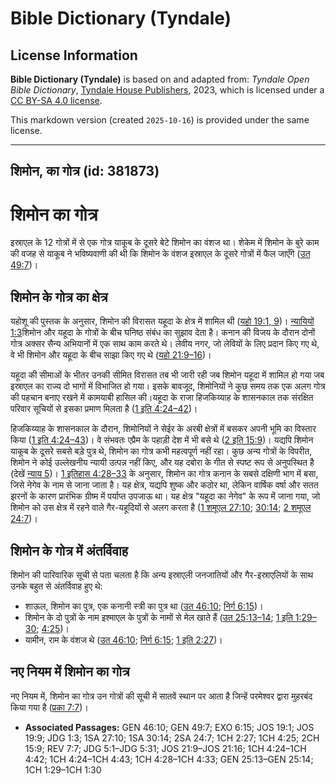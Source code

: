 # Bible Dictionary (Tyndale)

## License Information

**Bible Dictionary (Tyndale)** is based on and adapted from: _Tyndale Open Bible Dictionary_, [Tyndale House Publishers](https://tyndaleopenresources.com/), 2023, which is licensed under a [CC BY-SA 4.0 license](https://creativecommons.org/licenses/by-sa/4.0/legalcode.en).

This markdown version (created `2025-10-16`) is provided under the same license.



--------------------------------

## शिमोन, का गोत्र (id: 381873)

शिमोन का गोत्र
==============

इस्राएल के 12 गोत्रों में से एक गोत्र याकूब के दूसरे बेटे शिमोन का वंशज था। शेकेम में शिमोन के बुरे काम की वजह से याकूब ने भविष्यवाणी की थी कि शिमोन के वंशज इस्राएल के दूसरे गोत्रों में फैल जाएँगे ([उत 49:7](https://ref.ly/Gen49:7))।

शिमोन के गोत्र का क्षेत्र
-------------------------

यहोशू की पुस्तक के अनुसार, शिमोन की विरासत यहूदा के क्षेत्र में शामिल थी ([यहो 19:1, 9](https://ref.ly/Josh19:1,Josh19:9))। [न्यायियों 1:3](https://ref.ly/Judg1:3)शिमोन और यहूदा के गोत्रों के बीच घनिष्ठ संबंध का सुझाव देता है। कनान की विजय के दौरान दोनों गोत्र अक्सर सैन्य अभियानों में एक साथ काम करते थे। लेवीय नगर, जो लेवियों के लिए प्रदान किए गए थे, वे भी शिमोन और यहूदा के बीच साझा किए गए थे ([यहो 21:9–16](https://ref.ly/Josh21:9-Josh21:16))।

यहूदा की सीमाओं के भीतर उनकी सीमित विरासत तब भी जारी रही जब शिमोन यहूदा में शामिल हो गया जब इस्राएल का राज्य दो भागों में विभाजित हो गया। इसके बावजूद, शिमोनियों ने कुछ समय तक एक अलग गोत्र की पहचान बनाए रखने में कामयाबी हासिल की। ​​यहूदा के राजा हिजकिय्याह के शासनकाल तक संरक्षित परिवार सूचियों से इसका प्रमाण मिलता है ([1 इति 4:24–42](https://ref.ly/1Chr4:24-1Chr4:42))।

हिजकिय्याह के शासनकाल के दौरान, शिमोनियों ने सेईर के अरबी क्षेत्रों में बसकर अपनी भूमि का विस्तार किया ([1 इति 4:24–43](https://ref.ly/1Chr4:24-1Chr4:43))। वे संभवतः एप्रैम के पहाड़ी देश में भी बसे थे ([2 इति 15:9](https://ref.ly/2Chr15:9))। यद्यपि शिमोन याकूब के दूसरे सबसे बड़े पुत्र थे, शिमोन का गोत्र कभी महत्वपूर्ण नहीं रहा। कुछ अन्य गोत्रों के विपरीत, शिमोन ने कोई उल्लेखनीय न्यायी उत्पन्न नहीं किए, और यह दबोरा के गीत से स्पष्ट रूप से अनुपस्थित है (देखें [न्याय 5](https://ref.ly/Judg5:1-Judg5:31))। [1 इतिहास 4:28–33](https://ref.ly/1Chr4:28-1Chr4:33) के अनुसार, शिमोन का गोत्र कनान के सबसे दक्षिणी भाग में बसा, जिसे नेगेव के नाम से जाना जाता है। यह क्षेत्र, यद्यपि शुष्क और कठोर था, लेकिन वार्षिक वर्षा और सतत झरनों के कारण प्रारंभिक ग्रीष्म में पर्याप्त उपजाऊ था। यह क्षेत्र "यहूदा का नेगेव" के रूप में जाना गया, जो शिमोन को उस क्षेत्र में रहने वाले गैर\-यहूदियों से अलग करता है ([1 शमूएल 27:10](https://ref.ly/1Sam27:10); [30:14](https://ref.ly/1Sam30:14); [2 शमूएल 24:7](https://ref.ly/2Sam24:7))।

शिमोन के गोत्र में अंतर्विवाह
-----------------------------

शिमोन की पारिवारिक सूची से पता चलता है कि अन्य इस्राएली जनजातियों और गैर\-इस्राएलियों के साथ उनके बहुत से अंतर्विवाह हुए थे:

* शाऊल, शिमोन का पुत्र, एक कनानी स्त्री का पुत्र था ([उत 46:10](https://ref.ly/Gen46:10); [निर्ग 6:15](https://ref.ly/Exod6:15))।
* शिमोन के दो पुत्रों के नाम इश्माएल के पुत्रों के नामों से मेल खाते हैं ([उत 25:13–14](https://ref.ly/Gen25:13-Gen25:14); [1 इति 1:29–30](https://ref.ly/1Chr1:29-1Chr1:30); [4:25](https://ref.ly/1Chr4:25))।
* यामीन, राम के वंशज थे ([उत 46:10](https://ref.ly/Gen46:10); [निर्ग 6:15](https://ref.ly/Exod6:15); [1 इति 2:27](https://ref.ly/1Chr2:27))।

नए नियम में शिमोन का गोत्र
--------------------------

नए नियम में, शिमोन का गोत्र उन गोत्रों की सूची में सातवें स्थान पर आता है जिन्हें परमेश्वर द्वारा मुहरबंद किया गया है ([प्रका 7:7](https://ref.ly/Rev7:7))। 

* **Associated Passages:** GEN 46:10; GEN 49:7; EXO 6:15; JOS 19:1; JOS 19:9; JDG 1:3; 1SA 27:10; 1SA 30:14; 2SA 24:7; 1CH 2:27; 1CH 4:25; 2CH 15:9; REV 7:7; JDG 5:1–JDG 5:31; JOS 21:9–JOS 21:16; 1CH 4:24–1CH 4:42; 1CH 4:24–1CH 4:43; 1CH 4:28–1CH 4:33; GEN 25:13–GEN 25:14; 1CH 1:29–1CH 1:30

